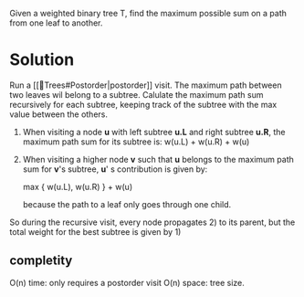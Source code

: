 Given a weighted binary tree T, find the maximum possible sum on a path from one leaf to another.

# Solution
Run a [[📌Trees#Postorder|postorder]] visit.
The maximum path between two leaves wil belong to a subtree.
Calulate the maximum path sum recursively for each subtree, keeping track of the subtree with the max value between the others.

1) When visiting a node **u** with left subtree **u.L** and right subtree **u.R**, the maximum path sum for its subtree is:
	w(u.L) + w(u.R) + w(u)

2) When visiting a higher node **v** such that **u** belongs to the maximum path sum for **v**'s subtree, **u**' s contribution is given by:

	max { w(u.L), w(u.R) } + w(u)

	because the path to a leaf only goes through one child.

So during the recursive visit, every node propagates 2) to its parent,  but the total weight for the best subtree is given by 1)

## completity
O(n) time: only requires a postorder visit
O(n) space: tree size.